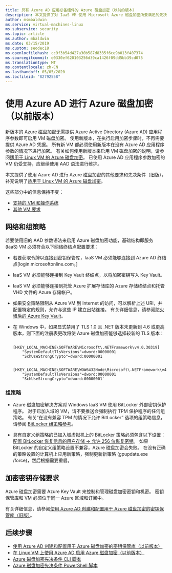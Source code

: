 ```yaml
---
title: 具有 Azure AD 应用必备组件的 Azure 磁盘加密（以前的版本）
description: 本文提供了对 IaaS VM 使用 Microsoft Azure 磁盘加密所要满足的先决条件。
author: msmbaldwin
ms.service: virtual-machines-linux
ms.subservice: security
ms.topic: article
ms.author: mbaldwin
ms.date: 03/15/2019
ms.custom: seodec18
ms.openlocfilehash: cc9f3b54d427a30b587d8335f6ce9b013f407374
ms.sourcegitcommit: e0330ef620103256d39ca1426f09dd5bb39cd075
ms.translationtype: MT
ms.contentlocale: zh-CN
ms.lasthandoff: 05/05/2020
ms.locfileid: "82792558"
---
```

# <a name="azure-disk-encryption-with-azure-ad-previous-release"></a>使用 Azure AD 进行 Azure 磁盘加密（以前版本）

新版本的 Azure 磁盘加密无需提供 Azure Active Directory (Azure AD) 应用程序参数即可启用 VM 磁盘加密。 使用新版本，在执行启用加密步骤时，不再需要提供 Azure AD 凭据。 所有新 VM 都必须使用新版本在没有 Azure AD 应用程序参数的情况下进行加密。 有关如何使用新版本来启用 VM 磁盘加密的说明，请参阅[适用于 Linux VM 的 Azure 磁盘加密](disk-encryption-overview.md)。 已使用 Azure AD 应用程序参数加密的 VM 仍受支持，应继续使用 AAD 语法进行维护。

本文提供了使用 Azure AD 进行 Azure 磁盘加密的其他要求和先决条件（旧版），补充说明了[适用于 Linux VM 的 Azure 磁盘加密](disk-encryption-overview.md)。

这些部分中的信息保持不变：

- [支持的 VM 和操作系统](disk-encryption-overview.md#supported-vms-and-operating-systems)
- [其他 VM 要求](disk-encryption-overview.md#additional-vm-requirements)


## <a name="networking-and-group-policy"></a>网络和组策略

若要使用旧的 AAD 参数语法来启用 Azure 磁盘加密功能，基础结构即服务 (IaaS) VM 必须符合以下网络终结点配置要求： 
  - 若要获取令牌以连接到密钥保管库，IaaS VM 必须能够连接到 Azure AD 终结点\[login.microsoftonline.com。\]
  - IaaS VM 必须能够连接到 Key Vault 终结点，以将加密密钥写入 Key Vault。
  - IaaS VM 必须能够连接到托管 Azure 扩展存储库的 Azure 存储终结点和托管 VHD 文件的 Azure 存储帐户。
  -  如果安全策略限制从 Azure VM 到 Internet 的访问，可以解析上述 URI，并配置特定的规则，允许与这些 IP 建立出站连接。 有关详细信息，请参阅[防火墙后的 Azure Key Vault](../../key-vault/general/access-behind-firewall.md)。
  - 在 Windows 中，如果显式禁用了 TLS 1.0 且 .NET 版本未更新到 4.6 或更高版本，则下面的注册表更改将使 Azure 磁盘加密能够选择较新的 TLS 版本：
    
            [HKEY_LOCAL_MACHINE\SOFTWARE\Microsoft\.NETFramework\v4.0.30319]
            "SystemDefaultTlsVersions"=dword:00000001
            "SchUseStrongCrypto"=dword:00000001
    
            [HKEY_LOCAL_MACHINE\SOFTWARE\WOW6432Node\Microsoft\.NETFramework\v4.0.30319]
            "SystemDefaultTlsVersions"=dword:00000001
            "SchUseStrongCrypto"=dword:00000001` 
         
    
### <a name="group-policy"></a>组策略
 - Azure 磁盘加密解决方案对 Windows IaaS VM 使用 BitLocker 外部密钥保护程序。 对于已加入域的 VM，请不要推送会强制执行 TPM 保护程序的任何组策略。 有关“在没有兼容 TPM 的情况下允许 BitLocker”  选项的组策略信息，请参阅 [BitLocker 组策略参考](https://docs.microsoft.com/windows/security/information-protection/bitlocker/bitlocker-group-policy-settings#bkmk-unlockpol1)。

- 具有自定义组策略的已加入域虚拟机上的 BitLocker 策略必须包含以下设置：[配置 BitLocker 恢复信息的用户存储 -> 允许 256 位恢复密钥](https://docs.microsoft.com/windows/security/information-protection/bitlocker/bitlocker-group-policy-settings)。 如果 BitLocker 的自定义组策略设置不兼容，Azure 磁盘加密会失败。 在没有正确的策略设置的计算机上应用新策略，强制更新新策略 (gpupdate.exe /force)，然后根据需要重启。 

## <a name="encryption-key-storage-requirements"></a>加密密钥存储要求 

Azure 磁盘加密需要 Azure Key Vault 来控制和管理磁盘加密密钥和机密。 密钥保管库和 VM 必须位于同一 Azure 区域和订阅中。

有关详细信息，请参阅[使用 Azure AD 创建和配置用于 Azure 磁盘加密的密钥保管库（旧版）](disk-encryption-key-vault-aad.md)。
 
## <a name="next-steps"></a>后续步骤

- [使用 Azure AD 创建和配置用于 Azure 磁盘加密的密钥保管库（以前版本）](disk-encryption-key-vault-aad.md)
- [在 Linux VM 上使用 Azure AD 启用 Azure 磁盘加密（以前版本）](disk-encryption-linux-aad.md)
- [Azure 磁盘加密先决条件 CLI 脚本](https://github.com/ejarvi/ade-cli-getting-started)
- [Azure 磁盘加密先决条件 PowerShell 脚本](https://github.com/Azure/azure-powershell/tree/master/src/Compute/Compute/Extension/AzureDiskEncryption/Scripts)